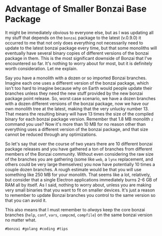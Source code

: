 # Advantage of Smaller Bonzai Base Package

It might be immediately obvious to everyone else, but as I was updating
all my stuff that depends on the `bonzai` package to the latest
(v.0.9.0) it occurred to me that not only does everything not
necessarily need to update to the latest bonzai package every time, but
that some monoliths will eventually have several binary copies of
different versions of the bonzai package in them. This is the most
significant downside of Bonzai that I've encountered so far. It's
nothing to worry about for most, but it is definitely worth
consideration. Let me explain.

Say you have a monolith with a dozen or so imported Bonzai branches.
Imagine each one uses a different version of the bonzai package, which
isn't too hard to imagine because why on Earth would people update their
branches unless they need the new stuff provided by the new bonzai
package point release. So, worst case scenario, we have a dozen branches
with a dozen different versions of the bonzai package, now we have our
own monolith tree at the latest, making that the very unlucky number 13.
That means the resulting binary will have 13 times the size of the
compiled binary for each bonzai package version. Remember that 1.8 MB
monolith `z` command you use? Now it's more than 10 MB for no reason
other than everything uses a different version of the bonzai package,
and that size cannot be reduced through any optimizations.

So let's say that over the course of two years there are 10 different
bonzai package releases and you have gathered a ton of branches from
different members of the Bonzai community. Without even considering the
raw size of the branches you are gathering (some like `web`, a `lynx`
replacement, and others could be very large themselves) you now have
potentially 10 times a couple dozen branches. A rough estimate would be
that you will use something like 250 MB for your monolith. That seems
like a lot, relatively, but consider that a single Electron applications
immediately burns 2-6 GB of RAM all by itself. As I said, nothing to
worry about, unless you are making very small binaries that you want to
fit on smaller devices. It's just a reason to remember to update Bonzai
branches you control to the same version so that you can avoid it.

This also means that I must remember to *always* keep the core bonzai
branches (`help`, `conf`, `vars`, `compcmd`, `compfile`) on the same
bonzai version no matter what.

    #bonzai #golang #coding #tips
